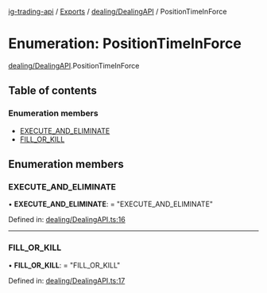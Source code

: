[ig-trading-api](../README.md) / [Exports](../modules.md) / [dealing/DealingAPI](../modules/dealing_dealingapi.md) / PositionTimeInForce

# Enumeration: PositionTimeInForce

[dealing/DealingAPI](../modules/dealing_dealingapi.md).PositionTimeInForce

## Table of contents

### Enumeration members

- [EXECUTE_AND_ELIMINATE](dealing_dealingapi.positiontimeinforce.md#execute_and_eliminate)
- [FILL_OR_KILL](dealing_dealingapi.positiontimeinforce.md#fill_or_kill)

## Enumeration members

### EXECUTE_AND_ELIMINATE

• **EXECUTE_AND_ELIMINATE**: = "EXECUTE_AND_ELIMINATE"

Defined in: [dealing/DealingAPI.ts:16](https://github.com/bennycode/ig-trading-api/blob/aeb83dc/src/dealing/DealingAPI.ts#L16)

---

### FILL_OR_KILL

• **FILL_OR_KILL**: = "FILL_OR_KILL"

Defined in: [dealing/DealingAPI.ts:17](https://github.com/bennycode/ig-trading-api/blob/aeb83dc/src/dealing/DealingAPI.ts#L17)
